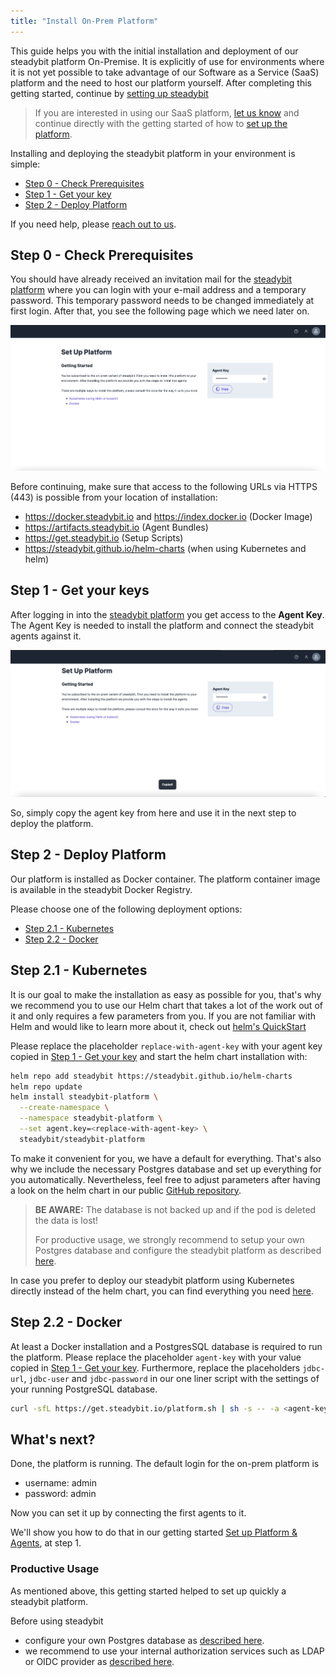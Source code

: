 ```yaml
---
title: "Install On-Prem Platform"
---
```

This guide helps you with the initial installation and deployment of our steadybit platform On-Premise.
It is explicitly of use for environments where it is not yet possible to take advantage of our Software as a Service (SaaS) platform and the need to host our platform yourself.
After completing this getting started, continue by [setting up steadybit](10-set-up-platform-agents)

>If you are interested in using our SaaS platform, [let us know](https://www.steadybit.com/request-demo) and continue directly with the getting started of how to [set up the platform](10-set-up-platform-agents).

Installing and deploying the steadybit platform in your environment is simple:

- [Step 0 - Check Prerequisites](#step-0---check-prerequisites)
- [Step 1 - Get your key](#step-1---get-your-keys)
- [Step 2 - Deploy Platform](#step-2---deploy-platform)

If you need help, please [reach out to us](https://www.steadybit.com/contact).

## Step 0 - Check Prerequisites
You should have already received an invitation mail for the [steadybit platform](https://platform.steadybit.io/) where you can login with your e-mail address and a temporary password.
This temporary password needs to be changed immediately at first login.
After that, you see the following page which we need later on.

![Get your keys](img-install-platform/step0-onprem.png)

Before continuing, make sure that access to the following URLs via HTTPS (443) is possible from your location of installation:

* https://docker.steadybit.io and https://index.docker.io (Docker Image)
* https://artifacts.steadybit.io (Agent Bundles)
* https://get.steadybit.io (Setup Scripts)
* https://steadybit.github.io/helm-charts (when using Kubernetes and helm)


## Step 1 - Get your keys
After logging in into the [steadybit platform](https://platform.steadybit.io/) you get access to the **Agent Key**.
The Agent Key is needed to install the platform and connect the steadybit agents against it.

![Get your keys](img-install-platform/step1-get-your-keys.png)

So, simply copy the agent key from here and use it in the next step to deploy the platform.

## Step 2 - Deploy Platform
Our platform is installed as Docker container. The platform container image is available in the steadybit Docker Registry.

Please choose one of the following deployment options:
- [Step 2.1 - Kubernetes](#step2.1-kubernetes)
- [Step 2.2 - Docker](#step2.1-docker)

## Step 2.1 - Kubernetes

It is our goal to make the installation as easy as possible for you, that's why we recommend you to use our Helm chart that takes a lot of the work out of it and only requires a few parameters from you.
If you are not familiar with Helm and would like to learn more about it, check out [helm's QuickStart](https://helm.sh/docs/intro/quickstart/)

Please replace the placeholder `replace-with-agent-key` with your agent key copied in [Step 1 - Get your key](#step-1---getyourkey) and start the helm chart installation with:

```bash
helm repo add steadybit https://steadybit.github.io/helm-charts
helm repo update
helm install steadybit-platform \
  --create-namespace \
  --namespace steadybit-platform \
  --set agent.key=<replace-with-agent-key> \
  steadybit/steadybit-platform
```
To make it convenient for you, we have a default for everything.
That's also why we include the necessary Postgres database and set up everything for you automatically.
Nevertheless, feel free to adjust parameters after having a look on the helm chart in our public [GitHub repository](https://github.com/steadybit/helm-charts/tree/master/charts/steadybit-platform).

> **BE AWARE:** The database is not backed up and if the pod is deleted the data is lost!
>
> For productive usage, we strongly recommend to setup your own Postgres database and configure the steadybit platform as described [here](../install-configure/40-install-platform/30-advanced-configuration).

In case you prefer to deploy our steadybit platform using Kubernetes directly instead of the helm chart, you can find everything you need [here](../install-configure/40-install-platform/20-k8s/#deploytheplatformusingkubectl).

## Step 2.2 - Docker

At least a Docker installation and a PostgresSQL database is required to run the platform.
Please replace the placeholder `agent-key` with your value copied in [Step 1 - Get your key](#step-1---getyourkey).
Furthermore, replace the placeholders `jdbc-url`, `jdbc-user` and `jdbc-password` in our one liner script with the settings of your running PostgreSQL database.

```bash
curl -sfL https://get.steadybit.io/platform.sh | sh -s -- -a <agent-key> -d <jdbc-url> -e <jdbc-user> -f <jdbc-password>
```

## What's next?
Done, the platform is running.
The default login for the on-prem platform is

- username: admin
- password: admin

Now you can set it up by connecting the first agents to it.

We'll show you how to do that in our getting started [Set up Platform & Agents](10-set-up-platform-agents#step-1---install-agents), at step 1.

### Productive Usage
As mentioned above, this getting started helped to set up quickly a steadybit platform.

Before using steadybit
- configure your own Postgres database as [described here](../install-configure/40-install-platform/30-advanced-configuration).
- we recommend to use your internal authorization services such as LDAP or OIDC provider as [described here](../install-configure/40-install-platform/10-docker#externalldap).
